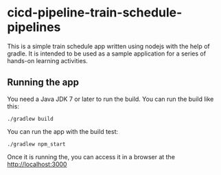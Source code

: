 # cicd-pipeline-train-schedule-pipelines

This is a simple train schedule app written using nodejs with the help of gradle. It is intended to be used as a sample application for a series of hands-on learning activities.

## Running the app

You need a Java JDK 7 or later to run the build. You can run the build like this:

    ./gradlew build

You can run the app with the build test:

    ./gradlew npm_start

Once it is running the, you can access it in a browser at the [http://localhost:3000](http://localhost:3000)
